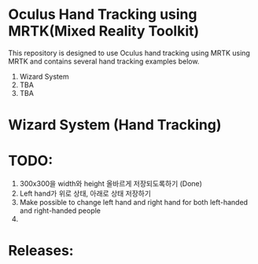 # Oculus Hand Tracking using MRTK(Mixed Reality Toolkit)
This repository is designed to use Oculus hand tracking using MRTK using MRTK and contains several hand tracking examples below.
1. Wizard System
2. TBA
3. TBA

# Wizard System (Hand Tracking)

# TODO:
> 
1. 300x300을 width와 height 올바르게 저장되도록하기 (Done)
2. Left hand가 위로 상태, 아래로 상태 저장하기
3. Make possible to change left hand and right hand for both left-handed and right-handed people
4. 

# Releases:

